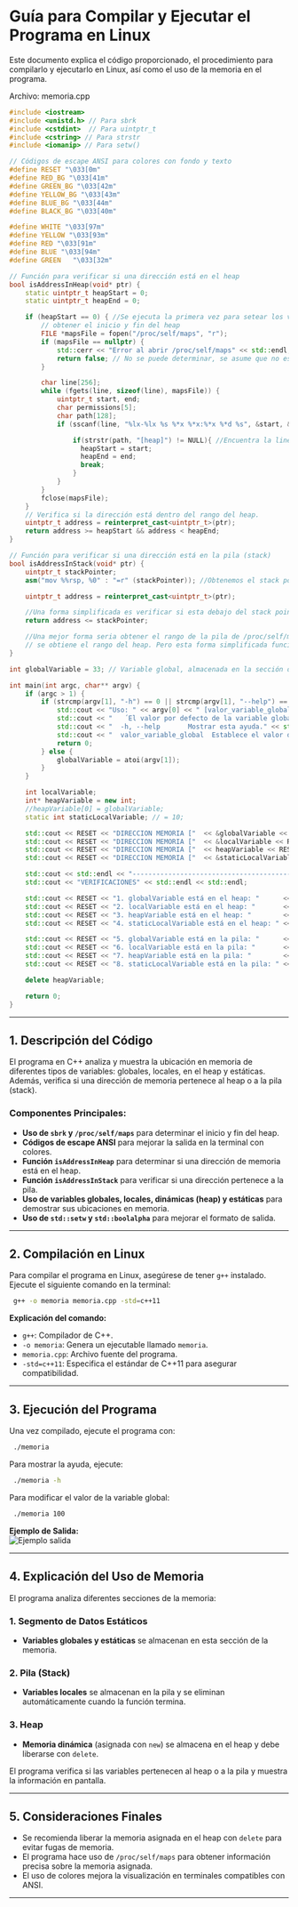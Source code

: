 # Guía para Compilar y Ejecutar el Programa en Linux

Este documento explica el código proporcionado, el procedimiento para compilarlo y ejecutarlo en Linux, así como el uso de la memoria en el programa.

Archivo: memoria.cpp   
```c++
#include <iostream>
#include <unistd.h> // Para sbrk
#include <cstdint>  // Para uintptr_t
#include <cstring> // Para strstr
#include <iomanip> // Para setw()

// Códigos de escape ANSI para colores con fondo y texto
#define RESET "\033[0m"
#define RED_BG "\033[41m"
#define GREEN_BG "\033[42m"
#define YELLOW_BG "\033[43m"
#define BLUE_BG "\033[44m"
#define BLACK_BG "\033[40m"

#define WHITE "\033[97m"
#define YELLOW "\033[93m"
#define RED "\033[91m"
#define BLUE "\033[94m"
#define GREEN   "\033[32m"

// Función para verificar si una dirección está en el heap
bool isAddressInHeap(void* ptr) {
    static uintptr_t heapStart = 0;
    static uintptr_t heapEnd = 0;

    if (heapStart == 0) { //Se ejecuta la primera vez para setear los valores.
        // obtener el inicio y fin del heap
        FILE *mapsFile = fopen("/proc/self/maps", "r");
        if (mapsFile == nullptr) {
            std::cerr << "Error al abrir /proc/self/maps" << std::endl;
            return false; // No se puede determinar, se asume que no esta.
        }

        char line[256];
        while (fgets(line, sizeof(line), mapsFile)) {
            uintptr_t start, end;
            char permissions[5];
            char path[128];
            if (sscanf(line, "%lx-%lx %s %*x %*x:%*x %*d %s", &start, &end, permissions, path) == 4) {

                if(strstr(path, "[heap]") != NULL){ //Encuentra la linea correspondiente al heap.
                  heapStart = start;
                  heapEnd = end;
                  break;
                }
            }
        }
        fclose(mapsFile);
    }
    // Verifica si la dirección está dentro del rango del heap.
    uintptr_t address = reinterpret_cast<uintptr_t>(ptr);
    return address >= heapStart && address < heapEnd;
}

// Función para verificar si una dirección está en la pila (stack)
bool isAddressInStack(void* ptr) {
    uintptr_t stackPointer;
    asm("mov %%rsp, %0" : "=r" (stackPointer)); //Obtenemos el stack pointer.

    uintptr_t address = reinterpret_cast<uintptr_t>(ptr);

    //Una forma simplificada es verificar si esta debajo del stack pointer.
    return address <= stackPointer;

    //Una mejor forma seria obtener el rango de la pila de /proc/self/maps, similar a como
    // se obtiene el rango del heap. Pero esta forma simplificada funciona bien para propositos de demo.
}

int globalVariable = 33; // Variable global, almacenada en la sección de datos estáticos.

int main(int argc, char** argv) { 
    if (argc > 1) {
        if (strcmp(argv[1], "-h") == 0 || strcmp(argv[1], "--help") == 0) { // Corrección: usar argv
            std::cout << "Uso: " << argv[0] << " [valor_variable_global]" << std::endl;
            std::cout << "   ´El valor por defecto de la variable global es 33´" << std::endl;
            std::cout << "  -h, --help       Mostrar esta ayuda." << std::endl;
            std::cout << "  valor_variable_global  Establece el valor de la variable global." << std::endl;
            return 0;
        } else {
            globalVariable = atoi(argv[1]); 
        }
    }

    int localVariable;
    int* heapVariable = new int;
    //heapVariable[0] = globalVariable;
    static int staticLocalVariable; // = 10;

    std::cout << RESET << "DIRECCION MEMORIA ["  << &globalVariable << RESET << "]\t   "      << BLACK_BG << YELLOW << "STATIC" << RESET << " : " << std::setw(10) << globalVariable       << " variable global "    << std::endl;
    std::cout << RESET << "DIRECCION MEMORIA ["  << &localVariable << RESET << "] "           << GREEN_BG << WHITE << "STACK "  << RESET << " : " << std::setw(10) << localVariable        << " variable local "     << std::endl;
    std::cout << RESET << "DIRECCION MEMORIA ["  << heapVariable << RESET << "]\t   "         << RED_BG << WHITE << "HEAP  "    << RESET << " : " << std::setw(10) << *heapVariable        << " variable en el heap" << std::endl;
    std::cout << RESET << "DIRECCION MEMORIA ["  << &staticLocalVariable << RESET << "]\t   " << BLACK_BG << YELLOW << "STATIC" << RESET << " : " << std::setw(10) << staticLocalVariable  << " variable statica "   << std::endl;

    std::cout << std::endl << "-----------------------------------------------------------------------------\n\n" << RESET << std::boolalpha;
    std::cout << "VERIFICACIONES" << std::endl << std::endl;

    std::cout << RESET << "1. globalVariable está en el heap: "      << (isAddressInHeap(&globalVariable)? GREEN_BG: RED) << isAddressInHeap(&globalVariable)             << RESET << std::endl;
    std::cout << RESET << "2. localVariable está en el heap: "       << (isAddressInHeap(&localVariable)? GREEN_BG: RED) << isAddressInHeap(&localVariable)               << RESET << std::endl;
    std::cout << RESET << "3. heapVariable está en el heap: "        << (isAddressInHeap(heapVariable)? GREEN_BG: RED) << isAddressInHeap(heapVariable)                   << RESET << std::endl;
    std::cout << RESET << "4. staticLocalVariable está en el heap: " << (isAddressInHeap(&staticLocalVariable)? GREEN_BG: RED) << isAddressInHeap(&staticLocalVariable)   << RESET << std::endl << std::endl;

    std::cout << RESET << "5. globalVariable está en la pila: "      << (isAddressInStack(&globalVariable)? GREEN_BG: RED) << isAddressInStack(&globalVariable)           << RESET << std::endl;
    std::cout << RESET << "6. localVariable está en la pila: "       << (isAddressInStack(&localVariable)? GREEN_BG: RED) << isAddressInStack(&localVariable)             << RESET << std::endl;
    std::cout << RESET << "7. heapVariable está en la pila: "        << (isAddressInStack(heapVariable)? GREEN_BG: RED)   << isAddressInStack(heapVariable)               << RESET << std::endl;
    std::cout << RESET << "8. staticLocalVariable está en la pila: " << (isAddressInStack(&staticLocalVariable)? GREEN_BG: RED) << isAddressInStack(&staticLocalVariable) << RESET << std::endl;

    delete heapVariable;

    return 0;
}
```

---

## 1. Descripción del Código

El programa en C++ analiza y muestra la ubicación en memoria de diferentes tipos de variables: globales, locales, en el heap y estáticas. Además, verifica si una dirección de memoria pertenece al heap o a la pila (stack).

### **Componentes Principales:**
- **Uso de `sbrk` y `/proc/self/maps`** para determinar el inicio y fin del heap.
- **Códigos de escape ANSI** para mejorar la salida en la terminal con colores.
- **Función `isAddressInHeap`** para determinar si una dirección de memoria está en el heap.
- **Función `isAddressInStack`** para verificar si una dirección pertenece a la pila.
- **Uso de variables globales, locales, dinámicas (heap) y estáticas** para demostrar sus ubicaciones en memoria.
- **Uso de `std::setw` y `std::boolalpha`** para mejorar el formato de salida.

---

## 2. Compilación en Linux

Para compilar el programa en Linux, asegúrese de tener `g++` instalado. Ejecute el siguiente comando en la terminal:

```sh
 g++ -o memoria memoria.cpp -std=c++11
```

**Explicación del comando:**
- `g++`: Compilador de C++.
- `-o memoria`: Genera un ejecutable llamado `memoria`.
- `memoria.cpp`: Archivo fuente del programa.
- `-std=c++11`: Especifica el estándar de C++11 para asegurar compatibilidad.

---

## 3. Ejecución del Programa

Una vez compilado, ejecute el programa con:

```sh
 ./memoria
```

Para mostrar la ayuda, ejecute:

```sh
 ./memoria -h
```

Para modificar el valor de la variable global:

```sh
 ./memoria 100
```

**Ejemplo de Salida:**   
![Ejemplo salida](https://github.com/evalenciEAFIT/courses/blob/main/SistemasOperativos/LlamadaSistema/Memoria/memoria_salida.png)   
   
---

## 4. Explicación del Uso de Memoria

El programa analiza diferentes secciones de la memoria:

### **1. Segmento de Datos Estáticos**
- **Variables globales y estáticas** se almacenan en esta sección de la memoria.

### **2. Pila (Stack)**
- **Variables locales** se almacenan en la pila y se eliminan automáticamente cuando la función termina.

### **3. Heap**
- **Memoria dinámica** (asignada con `new`) se almacena en el heap y debe liberarse con `delete`.

El programa verifica si las variables pertenecen al heap o a la pila y muestra la información en pantalla.

---

## 5. Consideraciones Finales

- Se recomienda liberar la memoria asignada en el heap con `delete` para evitar fugas de memoria.
- El programa hace uso de `/proc/self/maps` para obtener información precisa sobre la memoria asignada.
- El uso de colores mejora la visualización en terminales compatibles con ANSI.

---



